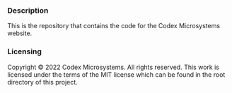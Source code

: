 ### Description
This is the repository that contains the code for the Codex Microsystems website.

### Licensing
Copyright © 2022 Codex Microsystems. All rights reserved. This work is licensed under the terms of the MIT license which can be found in the root directory of this project.